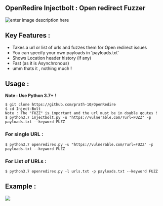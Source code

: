 ## OpenRedire Injectbolt : Open redirect Fuzzer
![enter image description here](https://github.com/prath-10/OpenRedire/blob/main/static/banner.PNG)

## Key Features : 

 - Takes a url or list of urls and fuzzes them for Open redirect issues 
 - You can specify your own payloads in 'payloads.txt'
 - Shows Location header history (if any)
 - Fast (as it is Asynchronous)
 - umm thats it , nothing much  ! 

## Usage : 
**Note : Use Python 3.7+ !** 
```
$ git clone https://github.com/prath-10/OpenRedire
$ cd Inject-Bolt
Note : The "FUZZ" is important and the url must be in double qoutes ! 
$ python3.7 injectbolt.py -u "https://vulnerable.com/?url=FUZZ" -p payloads.txt --keyword FUZZ
```

### For single URL : 
```
$ python3.7 openredirex.py -u "https://vulnerable.com/?url=FUZZ" -p payloads.txt --keyword FUZZ
```

### For List of URLs : 
```
$ python3.7 openredirex.py -l urls.txt -p payloads.txt --keyword FUZZ
```
## Example : 
![](https://github.com/prath-10/OpenRedire/blob/main/static/example.PNG)



